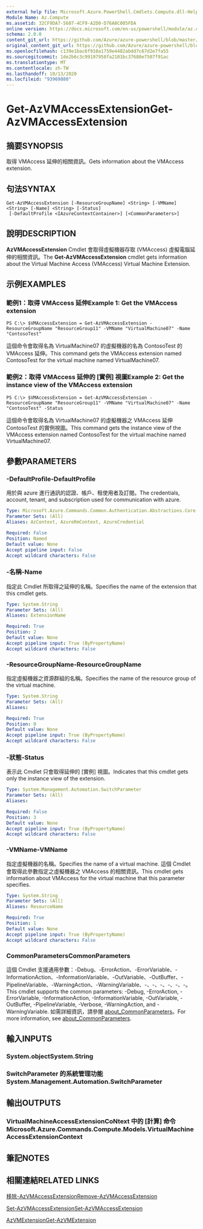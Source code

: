 ```yaml
---
external help file: Microsoft.Azure.PowerShell.Cmdlets.Compute.dll-Help.xml
Module Name: Az.Compute
ms.assetid: 32CF9DA7-5607-4CF9-A2D0-D76A0C005FDA
online version: https://docs.microsoft.com/en-us/powershell/module/az.compute/get-azvmaccessextension
schema: 2.0.0
content_git_url: https://github.com/Azure/azure-powershell/blob/master/src/Compute/Compute/help/Get-AzVMAccessExtension.md
original_content_git_url: https://github.com/Azure/azure-powershell/blob/master/src/Compute/Compute/help/Get-AzVMAccessExtension.md
ms.openlocfilehash: c139e1bac6f910a1759e4482abdd7c67d2e7fa55
ms.sourcegitcommit: 1de2b6c3c99197958fa2101bc37680e7507f91ac
ms.translationtype: MT
ms.contentlocale: zh-TW
ms.lasthandoff: 10/13/2020
ms.locfileid: "93969880"
---
```

# <span data-ttu-id="5b03e-101">Get-AzVMAccessExtension</span><span class="sxs-lookup"><span data-stu-id="5b03e-101">Get-AzVMAccessExtension</span></span>

## <span data-ttu-id="5b03e-102">摘要</span><span class="sxs-lookup"><span data-stu-id="5b03e-102">SYNOPSIS</span></span>
<span data-ttu-id="5b03e-103">取得 VMAccess 延伸的相關資訊。</span><span class="sxs-lookup"><span data-stu-id="5b03e-103">Gets information about the VMAccess extension.</span></span>

## <span data-ttu-id="5b03e-104">句法</span><span class="sxs-lookup"><span data-stu-id="5b03e-104">SYNTAX</span></span>

```
Get-AzVMAccessExtension [-ResourceGroupName] <String> [-VMName] <String> [-Name] <String> [-Status]
 [-DefaultProfile <IAzureContextContainer>] [<CommonParameters>]
```

## <span data-ttu-id="5b03e-105">說明</span><span class="sxs-lookup"><span data-stu-id="5b03e-105">DESCRIPTION</span></span>
<span data-ttu-id="5b03e-106">**AzVMAccessExtension** Cmdlet 會取得虛擬機器存取 (VMAccess) 虛擬電腦延伸的相關資訊。</span><span class="sxs-lookup"><span data-stu-id="5b03e-106">The **Get-AzVMAccessExtension** cmdlet gets information about the Virtual Machine Access (VMAccess) Virtual Machine Extension.</span></span>

## <span data-ttu-id="5b03e-107">示例</span><span class="sxs-lookup"><span data-stu-id="5b03e-107">EXAMPLES</span></span>

### <span data-ttu-id="5b03e-108">範例1：取得 VMAccess 延伸</span><span class="sxs-lookup"><span data-stu-id="5b03e-108">Example 1: Get the VMAccess extension</span></span>
```
PS C:\> $VMAccessExtension = Get-AzVMAccessExtension -ResourceGroupName "ResourceGroup11" -VMName "VirtualMachine07" -Name "ContosoTest"
```

<span data-ttu-id="5b03e-109">這個命令會取得名為 VirtualMachine07 的虛擬機器的名為 ContosoTest 的 VMAccess 延伸。</span><span class="sxs-lookup"><span data-stu-id="5b03e-109">This command gets the VMAccess extension named ContosoTest for the virtual machine named VirtualMachine07.</span></span>

### <span data-ttu-id="5b03e-110">範例2：取得 VMAccess 延伸的 [實例] 視圖</span><span class="sxs-lookup"><span data-stu-id="5b03e-110">Example 2: Get the instance view of the VMAccess extension</span></span>
```
PS C:\> $VMAccessExtension = Get-AzVMAccessExtension -ResourceGroupName "ResourceGroup11" -VMName "VirtualMachine07" -Name "ContosoTest" -Status
```

<span data-ttu-id="5b03e-111">這個命令會取得名為 VirtualMachine07 的虛擬機器之 VMAccess 延伸 ContosoTest 的實例視圖。</span><span class="sxs-lookup"><span data-stu-id="5b03e-111">This command gets the instance view of the VMAccess extension named ContosoTest for the virtual machine named VirtualMachine07.</span></span>

## <span data-ttu-id="5b03e-112">參數</span><span class="sxs-lookup"><span data-stu-id="5b03e-112">PARAMETERS</span></span>

### <span data-ttu-id="5b03e-113">-DefaultProfile</span><span class="sxs-lookup"><span data-stu-id="5b03e-113">-DefaultProfile</span></span>
<span data-ttu-id="5b03e-114">用於與 azure 進行通訊的認證、帳戶、租使用者及訂閱。</span><span class="sxs-lookup"><span data-stu-id="5b03e-114">The credentials, account, tenant, and subscription used for communication with azure.</span></span>

```yaml
Type: Microsoft.Azure.Commands.Common.Authentication.Abstractions.Core.IAzureContextContainer
Parameter Sets: (All)
Aliases: AzContext, AzureRmContext, AzureCredential

Required: False
Position: Named
Default value: None
Accept pipeline input: False
Accept wildcard characters: False
```

### <span data-ttu-id="5b03e-115">-名稱</span><span class="sxs-lookup"><span data-stu-id="5b03e-115">-Name</span></span>
<span data-ttu-id="5b03e-116">指定此 Cmdlet 所取得之延伸的名稱。</span><span class="sxs-lookup"><span data-stu-id="5b03e-116">Specifies the name of the extension that this cmdlet gets.</span></span>

```yaml
Type: System.String
Parameter Sets: (All)
Aliases: ExtensionName

Required: True
Position: 2
Default value: None
Accept pipeline input: True (ByPropertyName)
Accept wildcard characters: False
```

### <span data-ttu-id="5b03e-117">-ResourceGroupName</span><span class="sxs-lookup"><span data-stu-id="5b03e-117">-ResourceGroupName</span></span>
<span data-ttu-id="5b03e-118">指定虛擬機器之資源群組的名稱。</span><span class="sxs-lookup"><span data-stu-id="5b03e-118">Specifies the name of the resource group of the virtual machine.</span></span>

```yaml
Type: System.String
Parameter Sets: (All)
Aliases:

Required: True
Position: 0
Default value: None
Accept pipeline input: True (ByPropertyName)
Accept wildcard characters: False
```

### <span data-ttu-id="5b03e-119">-狀態</span><span class="sxs-lookup"><span data-stu-id="5b03e-119">-Status</span></span>
<span data-ttu-id="5b03e-120">表示此 Cmdlet 只會取得延伸的 [實例] 視圖。</span><span class="sxs-lookup"><span data-stu-id="5b03e-120">Indicates that this cmdlet gets only the instance view of the extension.</span></span>

```yaml
Type: System.Management.Automation.SwitchParameter
Parameter Sets: (All)
Aliases:

Required: False
Position: 3
Default value: None
Accept pipeline input: True (ByPropertyName)
Accept wildcard characters: False
```

### <span data-ttu-id="5b03e-121">-VMName</span><span class="sxs-lookup"><span data-stu-id="5b03e-121">-VMName</span></span>
<span data-ttu-id="5b03e-122">指定虛擬機器的名稱。</span><span class="sxs-lookup"><span data-stu-id="5b03e-122">Specifies the name of a virtual machine.</span></span>
<span data-ttu-id="5b03e-123">這個 Cmdlet 會取得此參數指定之虛擬機器之 VMAccess 的相關資訊。</span><span class="sxs-lookup"><span data-stu-id="5b03e-123">This cmdlet gets information about VMAccess for the virtual machine that this parameter specifies.</span></span>

```yaml
Type: System.String
Parameter Sets: (All)
Aliases: ResourceName

Required: True
Position: 1
Default value: None
Accept pipeline input: True (ByPropertyName)
Accept wildcard characters: False
```

### <span data-ttu-id="5b03e-124">CommonParameters</span><span class="sxs-lookup"><span data-stu-id="5b03e-124">CommonParameters</span></span>
<span data-ttu-id="5b03e-125">這個 Cmdlet 支援通用參數：-Debug、-ErrorAction、-ErrorVariable、-InformationAction、-InformationVariable、-OutVariable、-OutBuffer、-PipelineVariable、-WarningAction、-WarningVariable、-、-、-、-、-、-。</span><span class="sxs-lookup"><span data-stu-id="5b03e-125">This cmdlet supports the common parameters: -Debug, -ErrorAction, -ErrorVariable, -InformationAction, -InformationVariable, -OutVariable, -OutBuffer, -PipelineVariable, -Verbose, -WarningAction, and -WarningVariable.</span></span> <span data-ttu-id="5b03e-126">如需詳細資訊，請參閱 [about_CommonParameters](http://go.microsoft.com/fwlink/?LinkID=113216)。</span><span class="sxs-lookup"><span data-stu-id="5b03e-126">For more information, see [about_CommonParameters](http://go.microsoft.com/fwlink/?LinkID=113216).</span></span>

## <span data-ttu-id="5b03e-127">輸入</span><span class="sxs-lookup"><span data-stu-id="5b03e-127">INPUTS</span></span>

### <span data-ttu-id="5b03e-128">System.object</span><span class="sxs-lookup"><span data-stu-id="5b03e-128">System.String</span></span>

### <span data-ttu-id="5b03e-129">SwitchParameter 的系統管理功能</span><span class="sxs-lookup"><span data-stu-id="5b03e-129">System.Management.Automation.SwitchParameter</span></span>

## <span data-ttu-id="5b03e-130">輸出</span><span class="sxs-lookup"><span data-stu-id="5b03e-130">OUTPUTS</span></span>

### <span data-ttu-id="5b03e-131">VirtualMachineAccessExtensionCoNtext 中的 [計算] 命令</span><span class="sxs-lookup"><span data-stu-id="5b03e-131">Microsoft.Azure.Commands.Compute.Models.VirtualMachineAccessExtensionContext</span></span>

## <span data-ttu-id="5b03e-132">筆記</span><span class="sxs-lookup"><span data-stu-id="5b03e-132">NOTES</span></span>

## <span data-ttu-id="5b03e-133">相關連結</span><span class="sxs-lookup"><span data-stu-id="5b03e-133">RELATED LINKS</span></span>

[<span data-ttu-id="5b03e-134">移除-AzVMAccessExtension</span><span class="sxs-lookup"><span data-stu-id="5b03e-134">Remove-AzVMAccessExtension</span></span>](./Remove-AzVMAccessExtension.md)

[<span data-ttu-id="5b03e-135">Set-AzVMAccessExtension</span><span class="sxs-lookup"><span data-stu-id="5b03e-135">Set-AzVMAccessExtension</span></span>](./Set-AzVMAccessExtension.md)

[<span data-ttu-id="5b03e-136">AzVMExtension</span><span class="sxs-lookup"><span data-stu-id="5b03e-136">Get-AzVMExtension</span></span>](./Get-AzVMExtension.md)



